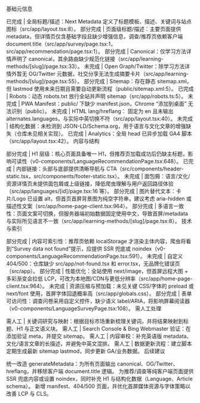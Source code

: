 基础元信息

已完成 | 全局标题/描述：Next Metadata 定义了标题模板、描述、关键词与站点图标（src/app/layout.tsx:8）。
部分完成 | 页面级标题/描述：主要页面提供 metadata，但详情页仅含基础字段且缺少增强信息，调查/推荐页依赖客户端 document.title（src/app/survey/page.tsx:1，src/app/recommendation/page.tsx:1）。
部分完成 | Canonical：仅学习方法详情声明了 canonical，其余路由缺少规范化链接（src/app/learning-methods/[slug]/page.tsx:33）。
未完成 | Open Graph/Twitter：除学习方法详情外暂无 OG/Twitter 元数据，社交分享无法生成摘要卡片（src/app/learning-methods/[slug]/page.tsx:55）。
部分完成 | Sitemap：存在静态 sitemap.xml，但 lastmod 使用未来日期且需要自动更新流程（public/sitemap.xml:5）。
已完成 | Robots：动态 robots.txt 放行全站并声明 sitemap（src/app/robots.ts:5）。
未完成 | PWA Manifest：public/ 下缺少 manifest.json，Chrome “添加到桌面” 无法识别（public）。
未完成 | HTML lang/hreflang：<html> 固定为 en 且未输出 alternates.languages，与实际中英切换不符（src/app/layout.tsx:40）。
未完成 | 结构化数据：未检测到 JSON-LD/Schema.org，用于语言与文化文章的增强缺失（仓库未见相关实现）。
已完成 | Analytics：全局 head 已异步加载 GA4 脚本（src/app/layout.tsx:42）。
内容与结构

部分完成 | H1 层级：核心页面具备唯一 H1，但推荐页加载成功后仍缺主标题，影响可读性（v0-components/LanguageRecommendationPage.tsx:648）。
已完成 | 内部链接：头部与底部提供清晰导航与 CTA（src/components/header-static.tsx，src/components/footer-static.tsx）。
未完成 | 面包屑：语言/文化/资源详情页未提供面包屑或上级链接，降低爬虫理解与用户返回路径体验（src/app/languages/[id]/page.tsx:16 等）。
部分完成 | 图片替代文本：卡片/Logo 已设置 alt，但首页首屏背景图为纯空字符串，建议考虑 aria-hidden 或描述性文案（src/app/home-page-client.tsx:964）。
部分完成 | 多语言一致性：页面文案可切换，但服务器端初始数据固定使用中文，导致首屏/metadata 与实际所见语言不一致（src/app/learning-methods/[slug]/page.tsx:8）。
技术与索引

部分完成 | 内容可索引性：推荐页依赖 localStorage 才渲染主体内容，爬虫将看到“Survey data not found”提示，应提供 SSR 兜底或 noindex（v0-components/LanguageRecommendationPage.tsx:591）。
未完成 | 自定义 404/500：仓库缺少 src/app/not-found.tsx 和 error.tsx，无品牌化错误页（src/app）。
部分完成 | 性能优化：全站使用 next/image，但首屏远程大图 + 多彩渐变会拉低 LCP，可改为本地图/CDN与更低分辨率（src/app/home-page-client.tsx:964）。
未完成 | 资源压缩与预加载：未见关键 CSS/字体的 preload 或 next/font 使用，首屏字体回退概率高（src/app/globals.css）。
部分完成 | 表单可访问性：调查问卷采用自定义控件，缺少语义 label/ARIA，将影响屏幕阅读器（v0-components/LanguageSurveyPage.tsx:108）。
需人工处理

需人工 | 关键词研究与映射：根据目标市场重新梳理关键词，并将结果映射到标题、H1 与正文语义块。
需人工 | Search Console & Bing Webmaster 验证：在 <head> 添加验证 meta，并提交 sitemap。
需人工 | 内容审校：补充英语版 metadata、文化/语言文章的长描述，并避免中英文混排。
需人工 | 数据更新流程：建立脚本定期生成最新 sitemap lastmod，同步更新 GA/业务数据。
后续建议

统一改造 generateMetadata：为所有页面输出 canonical、OG/Twitter、hreflang，并移除客户端 document.title 逻辑。
为推荐/调查等纯客户端页面提供 SSR 兜底内容或设置 noindex，同时补充 H1 与结构化数据（Language、Article schema）。
新增 manifest、404/500 页面，并优化首屏媒体资源与字体策略以改善 LCP 与 CLS。
